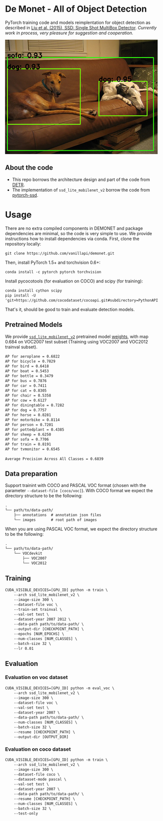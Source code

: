 # De Monet - All of Object Detection

PyTorch training code and models reimplentation for object detection as described in [Liu et al. (2015), SSD: Single Shot MultiBox Detector](https://arxiv.org/abs/1512.02325). *Currently work in process, very pleasure for suggestion and cooperation.*

![Example of SSD Lite with mobilenet v2 backbone](.github/demo.png)

## About the code

- This repo borrows the architecture design and part of the code from [DETR](https://github.com/facebookresearch/detr).
- The implementation of `ssd_lite_mobilenet_v2` borrow the code from [pytorch-ssd](https://github.com/qfgaohao/pytorch-ssd).

# Usage

There are no extra compiled components in DEMONET and package dependencies are minimal, so the code is very simple to use. We provide instructions how to install dependencies via conda. First, clone the repository locally:

```
git clone https://github.com/vanillapi/demonet.git
```

Then, install PyTorch 1.5+ and torchvision 0.6+:

```
conda install -c pytorch pytorch torchvision
```

Install pycocotools (for evaluation on COCO) and scipy (for training):

```
conda install cython scipy
pip install -U 'git+https://github.com/cocodataset/cocoapi.git#subdirectory=PythonAPI'
```

That's it, should be good to train and evaluate detection models.

## Pretrained Models

We provide [`ssd_lite_mobilenet_v2`](models/ssd_mobilenet.py) pretrained model [weights](https://drive.google.com/file/d/1kxHTaxABJJuwxNsB10eAxkGRqLUnGXtL/view), with map 0.684 on VOC2007 test subset (Training using VOC2007 and VOC2012 trainval subset).

```
AP for aeroplane = 0.6822
AP for bicycle = 0.7829
AP for bird = 0.6418
AP for boat = 0.5453
AP for bottle = 0.3479
AP for bus = 0.7876
AP for car = 0.7411
AP for cat = 0.8305
AP for chair = 0.5358
AP for cow = 0.6127
AP for diningtable = 0.7282
AP for dog = 0.7757
AP for horse = 0.8281
AP for motorbike = 0.8114
AP for person = 0.7201
AP for pottedplant = 0.4385
AP for sheep = 0.6250
AP for sofa = 0.7706
AP for train = 0.8191
AP for tvmonitor = 0.6545

Average Precision Across All Classes = 0.6839
```

## Data preparation

Support trainint with COCO and PASCAL VOC format (chosen with the parameter `--dataset-file [coco/voc]`). With COCO format we expect the directory structure to be the following:

```
.
└── path/to/data-path/
    ├── annotations  # annotation json files
    └── images       # root path of images
```

When you are using PASCAL VOC format, we expect the directory structure to be the following:

```
.
└── path/to/data-path/
    └── VOCdevkit
        ├── VOC2007
        └── VOC2012
```

## Training

```
CUDA_VISIBLE_DEVICES=[GPU_ID] python -m train \
    --arch ssd_lite_mobilenet_v2 \
    --image-size 300 \
    --dataset-file voc \
    --train-set trainval \
    --val-set test \
    --dataset-year 2007 2012 \
    --data-path path/to/data-path/ \
    --output-dir [CHECKPOINT_PATH] \
    --epochs [NUM_EPOCHS] \
    --num-classes [NUM_CLASSES] \
    --batch-size 32 \
    --lr 0.01
```

## Evaluation

### Evaluation on voc dataset

```
CUDA_VISIBLE_DEVICES=[GPU_ID] python -m eval_voc \
    --arch ssd_lite_mobilenet_v2 \
    --image-size 300 \
    --dataset-file voc \
    --val-set test \
    --dataset-year 2007 \
    --data-path path/to/data-path/ \
    --num-classes [NUM_CLASSES] \
    --batch-size 32 \
    --resume [CHECKPOINT_PATH] \
    --output-dir [OUTPUT_DIR]
```

### Evaluation on coco dataset

```
CUDA_VISIBLE_DEVICES=[GPU_ID] python -m train \
    --arch ssd_lite_mobilenet_v2 \
    --image-size 300 \
    --dataset-file coco \
    --dataaset-mode pascal \
    --val-set test \
    --dataset-year 2007 \
    --data-path path/to/data-path/ \
    --resume [CHECKPOINT_PATH] \
    --num-classes [NUM_CLASSES] \
    --batch-size 32 \
    --test-only
```
